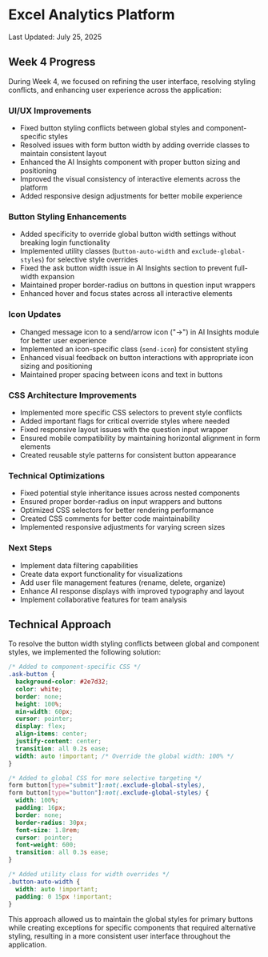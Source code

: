 # Excel Analytics Platform

Last Updated: July 25, 2025

## Week 4 Progress

During Week 4, we focused on refining the user interface, resolving styling conflicts, and enhancing user experience across the application:

### UI/UX Improvements
- Fixed button styling conflicts between global styles and component-specific styles
- Resolved issues with form button width by adding override classes to maintain consistent layout
- Enhanced the AI Insights component with proper button sizing and positioning
- Improved the visual consistency of interactive elements across the platform
- Added responsive design adjustments for better mobile experience

### Button Styling Enhancements
- Added specificity to override global button width settings without breaking login functionality
- Implemented utility classes (`button-auto-width` and `exclude-global-styles`) for selective style overrides
- Fixed the ask button width issue in AI Insights section to prevent full-width expansion
- Maintained proper border-radius on buttons in question input wrappers
- Enhanced hover and focus states across all interactive elements

### Icon Updates
- Changed message icon to a send/arrow icon ("→") in AI Insights module for better user experience
- Implemented an icon-specific class (`send-icon`) for consistent styling
- Enhanced visual feedback on button interactions with appropriate icon sizing and positioning
- Maintained proper spacing between icons and text in buttons

### CSS Architecture Improvements
- Implemented more specific CSS selectors to prevent style conflicts
- Added important flags for critical override styles where needed
- Fixed responsive layout issues with the question input wrapper
- Ensured mobile compatibility by maintaining horizontal alignment in form elements
- Created reusable style patterns for consistent button appearance

### Technical Optimizations
- Fixed potential style inheritance issues across nested components
- Ensured proper border-radius on input wrappers and buttons
- Optimized CSS selectors for better rendering performance
- Created CSS comments for better code maintainability
- Implemented responsive adjustments for varying screen sizes

### Next Steps
- Implement data filtering capabilities
- Create data export functionality for visualizations
- Add user file management features (rename, delete, organize)
- Enhance AI response displays with improved typography and layout
- Implement collaborative features for team analysis

## Technical Approach

To resolve the button width styling conflicts between global and component styles, we implemented the following solution:

```css
/* Added to component-specific CSS */
.ask-button {
  background-color: #2e7d32;
  color: white;
  border: none;
  height: 100%;
  min-width: 60px;
  cursor: pointer;
  display: flex;
  align-items: center;
  justify-content: center;
  transition: all 0.2s ease;
  width: auto !important; /* Override the global width: 100% */
}

/* Added to global CSS for more selective targeting */
form button[type="submit"]:not(.exclude-global-styles), 
form button[type="button"]:not(.exclude-global-styles) {
  width: 100%;
  padding: 16px;
  border: none;
  border-radius: 30px;
  font-size: 1.8rem;
  cursor: pointer;
  font-weight: 600;
  transition: all 0.3s ease;
}

/* Added utility class for width overrides */
.button-auto-width {
  width: auto !important;
  padding: 0 15px !important;
}
```

This approach allowed us to maintain the global styles for primary buttons while creating exceptions for specific components that required alternative styling, resulting in a more consistent user interface throughout the application.
